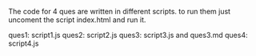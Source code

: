 The code for 4 ques are written in different scripts. 
to run them just uncoment the script index.html and run it.

ques1: script1.js
ques2: script2.js
ques3: script3.js and ques3.md
ques4: script4.js